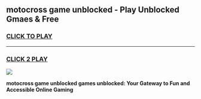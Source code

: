 
## motocross game unblocked - Play Unblocked Gmaes & Free
<h3>
<a href="https://news.freeplayer.one?title=motocross_game_unblocked&ref=23F">CLICK TO PLAY</a></h3>
<hr>

<h3>
<a href="https://news.freeplayer.one?title=motocross_game_unblocked&ref=23F">CLICK 2 PLAY</a>
  
</h3>

<a href="https://news.freeplayer.one?title=motocross_game_unblocked&ref=23F/"><img src="https://clearcache.store/games.png"></a>


**motocross game unblocked games unblocked: Your Gateway to Fun and Accessible Online Gaming**
